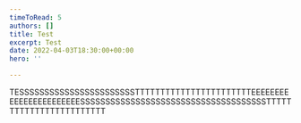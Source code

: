 ```yaml
---
timeToRead: 5
authors: []
title: Test
excerpt: Test
date: 2022-04-03T18:30:00+00:00
hero: ''

---
```

TESSSSSSSSSSSSSSSSSSSSSSSTTTTTTTTTTTTTTTTTTTTTTTEEEEEEEEEEEEEEEEEEEEEEESSSSSSSSSSSSSSSSSSSSSSSSSSSSSSSSSSSSSTTTTTTTTTTTTTTTTTTTTTTTT